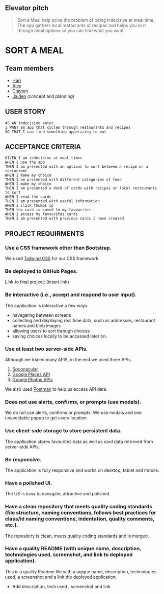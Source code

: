 

## Elevator pitch

> Sort a Meal help solve the problem of being indecisive at meal time. The app gathers local restaurants or recipes and helps you sort through meal options so you can find what you want.


# SORT A MEAL

## Team members

* [Hari](https://github.com/hari-ls)
* [Alex](https://github.com/mckayjalex)
* [Clayton](https://github.com/ClaytonMcIntosh/)
* [Jaiden](https://github.com/JaidenSP) (concept and planning)


## USER STORY
```
AS AN indecisive eater 
I WANT an app that cycles through restaurants and recipes
SO THAT I can find something appetizing to eat
```
## ACCEPTANCE CRITERIA
```
GIVEN I am indecisive at meal times
WHEN I use the app
THEN I am presented with an options to sort between a recipe or a restaurant
WHEN I make my choice
THEN I am presented with different categories of food
WHEN I make my choice
THEN I am presented a deck of cards with recipes or local restaurants to sort
WHEN I read the cards
THEN I am presented with useful information
WHEN I click thumbs up
THEN the card is saved to my favourites
WHEN I access my favourites cards
THEN I am presented with previous cards I have created
```

## PROJECT REQUIRMENTS 

### Use a CSS framework other than Bootstrap.

We used [Tailwind CSS](https://tailwindcss.com/) for our CSS framework. 


### Be deployed to GitHub Pages.

Link to final project: (insert link)


### Be interactive (i.e., accept and respond to user input).

The application is interactive a few ways
* navagating between screens
* collecting and displaying real time data, such as addresses, restaurant names and blob images
* allowing users to sort through choices
* saving choices locally to be accessed later on.

### Use at least two server-side APIs.

Although we trialed many APIS, in the end we used three APIs.

1. [Spoonacular](https://spoonacular.com/food-api)
2. [Google Places API](https://developers.google.com/maps/documentation/places/web-service/overview)
3. [Google Photos APIs](https://developers.google.com/photos)

We also used [Postman](https://www.postman.com/) to help us access API data.

### Does not use alerts, confirms, or prompts (use modals).

We do not use alerts, confirms or prompts. We use modals and one unavoidable popup to get users location.

### Use client-side storage to store persistent data.

The application stores favourites data as well as card data retrieved from server-side APIs.

### Be responsive.

The application is fully responsive and works on desktop, tablet and mobile.

### Have a polished UI.

The US is easy to navagate, attractive and polished.

### Have a clean repository that meets quality coding standards (file structure, naming conventions, follows best practices for class/id naming conventions, indentation, quality comments, etc.).

The repository is clean, meets quality coding standards and is merged.

### Have a quality README (with unique name, description, technologies used, screenshot, and link to deployed application).

This is a quality Readme file with a uqique name, description, technologies used, a screenshot and a link the deployed application.


- Add description, tech used , screenshot and link

